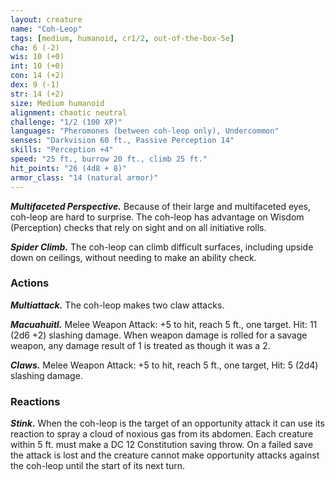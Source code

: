 ```yaml
---
layout: creature
name: "Coh-Leop"
tags: [medium, humanoid, cr1/2, out-of-the-box-5e]
cha: 6 (-2)
wis: 10 (+0)
int: 10 (+0)
con: 14 (+2)
dex: 9 (-1)
str: 14 (+2)
size: Medium humanoid
alignment: chaotic neutral
challenge: "1/2 (100 XP)"
languages: "Pheromones (between coh-leop only), Undercommon"
senses: "Darkvision 60 ft., Passive Perception 14"
skills: "Perception +4"
speed: "25 ft., burrow 20 ft., climb 25 ft."
hit_points: "26 (4d8 + 8)"
armor_class: "14 (natural armor)"
---
```


***Multifaceted Perspective.*** Because of their large
and multifaceted eyes, coh-leop are hard to surprise.
The coh-leop has advantage on Wisdom (Perception)
checks that rely on sight and on all initiative rolls.

***Spider Climb.*** The coh-leop can climb difficult
surfaces, including upside down on ceilings, without
needing to make an ability check.

### Actions

***Multiattack.*** The coh-leop makes two claw attacks.

***Macuahuitl.*** Melee Weapon Attack: +5 to hit, reach
5 ft., one target. Hit: 11 (2d6 +2) slashing damage.
When weapon damage is rolled for a savage weapon,
any damage result of 1 is treated as though it was a 2.

***Claws.*** Melee Weapon Attack: +5 to hit,
reach 5 ft., one target, Hit: 5 (2d4) slashing damage.

### Reactions

***Stink.*** When the coh-leop is the target of an opportunity
attack it can use its reaction to spray a cloud
of noxious gas from its abdomen. Each creature
within 5 ft. must make a DC 12 Constitution saving
throw. On a failed save the attack is lost and the
creature cannot make opportunity attacks against
the coh-leop until the start of its next turn.
